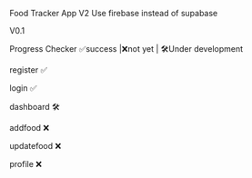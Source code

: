 Food Tracker App V2
Use firebase instead of supabase

V0.1

Progress Checker ✅success |❌not yet | 🛠️Under development

register    ✅

login       ✅

dashboard   🛠️

addfood     ❌ 

updatefood  ❌

profile     ❌
